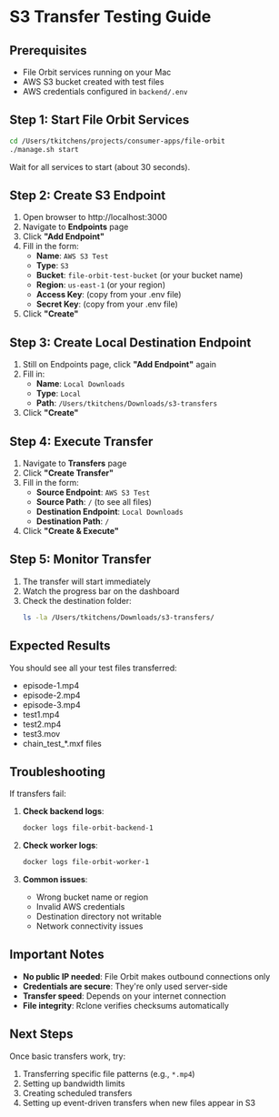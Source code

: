 # S3 Transfer Testing Guide

## Prerequisites
- File Orbit services running on your Mac
- AWS S3 bucket created with test files
- AWS credentials configured in `backend/.env`

## Step 1: Start File Orbit Services

```bash
cd /Users/tkitchens/projects/consumer-apps/file-orbit
./manage.sh start
```

Wait for all services to start (about 30 seconds).

## Step 2: Create S3 Endpoint

1. Open browser to http://localhost:3000
2. Navigate to **Endpoints** page
3. Click **"Add Endpoint"**
4. Fill in the form:
   - **Name**: `AWS S3 Test`
   - **Type**: `S3`
   - **Bucket**: `file-orbit-test-bucket` (or your bucket name)
   - **Region**: `us-east-1` (or your region)
   - **Access Key**: (copy from your .env file)
   - **Secret Key**: (copy from your .env file)
5. Click **"Create"**

## Step 3: Create Local Destination Endpoint

1. Still on Endpoints page, click **"Add Endpoint"** again
2. Fill in:
   - **Name**: `Local Downloads`
   - **Type**: `Local`
   - **Path**: `/Users/tkitchens/Downloads/s3-transfers`
3. Click **"Create"**

## Step 4: Execute Transfer

1. Navigate to **Transfers** page
2. Click **"Create Transfer"**
3. Fill in the form:
   - **Source Endpoint**: `AWS S3 Test`
   - **Source Path**: `/` (to see all files)
   - **Destination Endpoint**: `Local Downloads`
   - **Destination Path**: `/` 
4. Click **"Create & Execute"**

## Step 5: Monitor Transfer

1. The transfer will start immediately
2. Watch the progress bar on the dashboard
3. Check the destination folder:
   ```bash
   ls -la /Users/tkitchens/Downloads/s3-transfers/
   ```

## Expected Results

You should see all your test files transferred:
- episode-1.mp4
- episode-2.mp4
- episode-3.mp4
- test1.mp4
- test2.mp4
- test3.mov
- chain_test_*.mxf files

## Troubleshooting

If transfers fail:

1. **Check backend logs**:
   ```bash
   docker logs file-orbit-backend-1
   ```

2. **Check worker logs**:
   ```bash
   docker logs file-orbit-worker-1
   ```

3. **Common issues**:
   - Wrong bucket name or region
   - Invalid AWS credentials
   - Destination directory not writable
   - Network connectivity issues

## Important Notes

- **No public IP needed**: File Orbit makes outbound connections only
- **Credentials are secure**: They're only used server-side
- **Transfer speed**: Depends on your internet connection
- **File integrity**: Rclone verifies checksums automatically

## Next Steps

Once basic transfers work, try:
1. Transferring specific file patterns (e.g., `*.mp4`)
2. Setting up bandwidth limits
3. Creating scheduled transfers
4. Setting up event-driven transfers when new files appear in S3